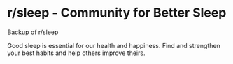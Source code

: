 # r/sleep - Community for Better Sleep

Backup of r/sleep

Good sleep is essential for our health and happiness. Find and strengthen your best habits and help others improve theirs.
